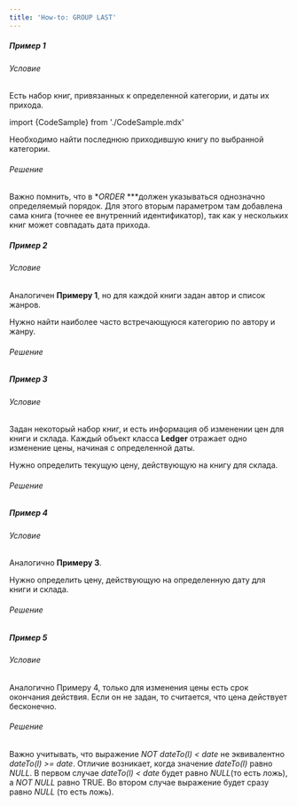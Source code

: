 ```yaml
---
title: 'How-to: GROUP LAST'
---
```


##### Пример 1

###### Условие

Есть набор книг, привязанных к определенной категории, и даты их прихода.

import {CodeSample} from './CodeSample.mdx'

<CodeSample url="https://ru-documentation.lsfusion.org/sample?file=UseCaseLast&block=sample1"/>

Необходимо найти последнюю приходившую книгу по выбранной категории.

###### Решение

<CodeSample url="https://ru-documentation.lsfusion.org/sample?file=UseCaseLast&block=solution1"/>

Важно помнить, что в **ORDER* ***должен указываться однозначно определяемый порядок. Для этого вторым параметром там добавлена сама книга (точнее ее внутренний идентификатор), так как у нескольких книг может совпадать дата прихода.

##### Пример 2 

###### Условие

Аналогичен **Примеру 1**, но для каждой книги задан автор и список жанров.

<CodeSample url="https://ru-documentation.lsfusion.org/sample?file=UseCaseLast&block=sample2"/>

Нужно найти наиболее часто встречающуюся категорию по автору и жанру.

###### Решение

<CodeSample url="https://ru-documentation.lsfusion.org/sample?file=UseCaseLast&block=solution2"/>

##### Пример 3

###### Условие

Задан некоторый набор книг, и есть информация об изменении цен для книги и склада. Каждый объект класса **Ledger** отражает одно изменение цены, начиная с определенной даты.

<CodeSample url="https://ru-documentation.lsfusion.org/sample?file=UseCaseLast&block=sample3"/>

Нужно определить текущую цену, действующую на книгу для склада.

###### Решение

<CodeSample url="https://ru-documentation.lsfusion.org/sample?file=UseCaseLast&block=solution3"/>

##### Пример 4

###### Условие

Аналогично **Примеру 3**.

Нужно определить цену, действующую на определенную дату для книги и склада.

###### Решение

<CodeSample url="https://ru-documentation.lsfusion.org/sample?file=UseCaseLast&block=solution4"/>

##### Пример 5

###### Условие

Аналогично Примеру 4, только для изменения цены есть срок окончания действия. Если он не задан, то считается, что цена действует бесконечно.

<CodeSample url="https://ru-documentation.lsfusion.org/sample?file=UseCaseLast&block=sample5"/>

###### Решение

<CodeSample url="https://ru-documentation.lsfusion.org/sample?file=UseCaseLast&block=solution5"/>

Важно учитывать, что выражение *NOT dateTo(l) < date* не эквивалентно *dateTo(l) \>= date*. Отличие возникает, когда значение *dateTo(l)* равно *NULL*. В первом случае *dateTo(l) < date* будет равно *NULL*(то есть ложь), а *NOT NULL* равно TRUE. Во втором случае выражение будет сразу равно *NULL* (то есть ложь).
